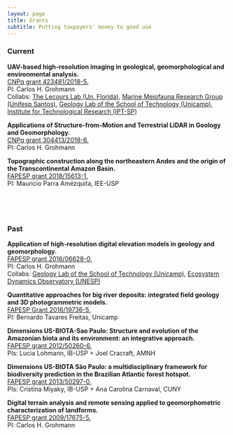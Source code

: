 ```yaml
---
layout: page
title: Grants
subtitle: Putting taxpayers' money to good use
---
```

### **Current**

<a name="cnpq_uav"></a>**UAV-based high-resolution imaging in geological, geomorphological and environmental analysis.**  
[CNPq grant 423481/2018-5.](http://www.cnpq.br)  
PI: Carlos H. Grohmann  
Collabs: [The Lecours Lab (Un. Florida)](https://www.thelecourslab.org), 
[Marine Meiofauna Research Group (Unifesp Santos)](http://fonsecagfc.wixsite.com/np-meiofauna), [Geology Lab of the School of Technology (Unicamp)](https://wordpress.ft.unicamp.br/bernardotf/l-geo/), [Institute for Technological Research (IPT-SP)](https://www.ipt.br/EN)  

<a name="cnpq_pq2019"></a>**Applications of Structure-from-Motion and Terrestrial LiDAR in Geology and Geomorphology.**  
[CNPq grant 304413/2018-6.](http://www.cnpq.br)  
PI: Carlos H. Grohmann  

<a name="mauricio_jp2"></a>**Topographic construction along the northeastern Andes and the origin of the Transcontinental Amazon Basin.**  
[FAPESP grant 2018/15613-1.](https://bv.fapesp.br/en/auxilios/103793/topographic-construction-along-the-northeastern-andes-and-the-origin-of-the-transcontinental-amazon/)  
PI: Mauricio Parra Amézquita, IEE-USP  


&nbsp;

&nbsp;

### **Past**

<a name="fapesp_tls"></a>**Application of high-resolution digital elevation models in geology and geomorphology.**  
[FAPESP grant 2016/06628-0.](http://www.bv.fapesp.br/en/auxilios/96792/application-of-high-resolution-digital-elevation-models-in-geology-and-geomorphology/)  
PI: Carlos H. Grohmann  
Collabs: [Geology Lab of the School of Technology (Unicamp)](https://wordpress.ft.unicamp.br/bernardotf/l-geo/), [Ecosystem Dynamics Observatory (UNESP)](http://tscanada.wixsite.com/ecodyn)  

<a name="fapesp_aeds"></a>**Quantitative approaches for big river deposits: integrated field geology and 3D photogrammetric models.**  
[FAPESP Grant 2016/19736-5.](http://www.bv.fapesp.br/en/auxilios/95546/quantitative-approaches-for-big-river-deposits-integrated-field-geology-and-3d-photogrammetric-mode/)  
PI: Bernardo Tavares Freitas, Unicamp  

<a name="fapesp_ambiota"></a>**Dimensions US-BIOTA-Sao Paulo: Structure and evolution of the Amazonian biota and its environment: an integrative approach.**  
[FAPESP grant 2012/50260-6.](http://www.bv.fapesp.br/en/auxilios/55077/structure-and-evolution-of-the-amazonian-biota-and-its-environment-an-integrative-approach/)  
PIs: Lucia Lohmann, IB-USP + Joel Cracraft, AMNH  

<a name="fapesp_afbiota"></a>**Dimensions US-BIOTA São Paulo: a multidisciplinary framework for biodiversity prediction in the Brazilian Atlantic forest hotspot.**  
[FAPESP grant 2013/50297-0.](http://www.bv.fapesp.br/en/auxilios/82209/dimensions-us-biota-sao-paulo-a-multidisciplinary-framework-for-biodiversity-prediction-in-the-braz/)  
PIs: Cristina Miyaky, IB-USP + Ana Carolina Carnaval, CUNY  

<a name="fapesp_lidar"></a>**Digital terrain analysis and remote sensing applied to geomorphometric characterization of landforms.**  
[FAPESP grant 2009/17675-5.](https://bv.fapesp.br/en/auxilios/26282/digital-terrain-analysis-and-remote-sensing-applied-to-geomorphometric-characterization-of-landforms/)  
PI: Carlos H. Grohmann  